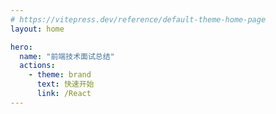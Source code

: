 ```yaml
---
# https://vitepress.dev/reference/default-theme-home-page
layout: home

hero:
  name: "前端技术面试总结"
  actions:
    - theme: brand
      text: 快速开始
      link: /React
---
```

